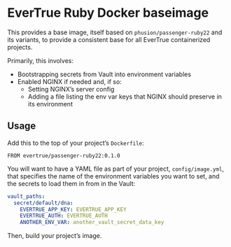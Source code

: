 # EverTrue Ruby Docker baseimage

This provides a base image, itself based on `phusion/passenger-ruby22` and its variants, to provide a consistent base for all EverTrue containerized projects.

Primarily, this involves:

* Bootstrapping secrets from Vault into environment variables
* Enabled NGINX if needed and, if so:
    - Setting NGINX’s server config
    - Adding a file listing the env var keys that NGINX should preserve in its environment

## Usage

Add this to the top of your project’s `Dockerfile`:

```
FROM evertrue/passenger-ruby22:0.1.0
```

You will want to have a YAML file as part of your project, `config/image.yml`, that specifies the name of the environment variables you want to set, and the secrets to load them in from in the Vault:

```yaml
vault_paths:
  secret/default/dna:
    EVERTRUE_APP_KEY: EVERTRUE_APP_KEY
    EVERTRUE_AUTH: EVERTRUE_AUTH
    ANOTHER_ENV_VAR: another_vault_secret_data_key
```

Then, build your project’s image.
